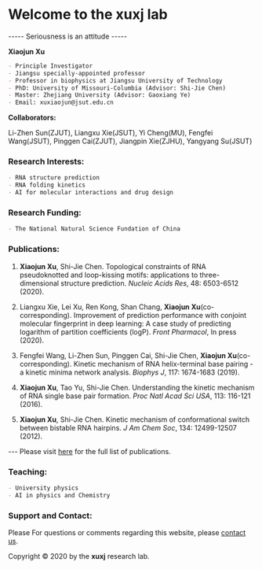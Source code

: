 # Welcome to the xuxj lab

----- Seriousness is an attitude -----

**Xiaojun Xu**
```markdown
- Principle Investigator
- Jiangsu specially-appointed professor
- Professor in biophysics at Jiangsu University of Technology
- PhD: University of Missouri-Columbia (Advisor: Shi-Jie Chen)
- Master: Zhejiang University (Advisor: Gaoxiang Ye)
- Email: xuxiaojun@jsut.edu.cn
```
**Collaborators:**

Li-Zhen Sun(ZJUT), Liangxu Xie(JSUT), Yi Cheng(MU), Fengfei Wang(JSUT), Pinggen Cai(ZJUT), Jiangpin Xie(ZJHU), Yangyang Su(JSUT)

### Research Interests:
```markdown
- RNA structure prediction
- RNA folding kinetics
- AI for molecular interactions and drug design
```

### Research Funding:
```markdown
- The National Natural Science Fundation of China
```

### Publications:
1. **Xiaojun Xu**, Shi-Jie Chen. 
Topological constraints of RNA pseudoknotted and loop-kissing motifs: applications to three-dimensional structure prediction.
_Nucleic Acids Res_, 48: 6503-6512 (2020).

2. Liangxu Xie, Lei Xu, Ren Kong, Shan Chang, **Xiaojun Xu**(co-corresponding).
Improvement of prediction performance with conjoint molecular fingerprint in deep learning: A case study of predicting logarithm of partition coefficients (logP).
_Front Pharmacol_, In press (2020).

3. Fengfei Wang, Li-Zhen Sun, Pinggen Cai, Shi-Jie Chen, **Xiaojun Xu**(co-corresponding).
Kinetic mechanism of RNA helix-terminal base pairing - a kinetic minima network analysis.
_Biophys J_, 117: 1674-1683 (2019).

4. **Xiaojun Xu**, Tao Yu, Shi-Jie Chen.
Understanding the kinetic mechanism of RNA single base pair formation.
_Proc Natl Acad Sci USA_, 113: 116-121 (2016).

5. **Xiaojun Xu**, Shi-Jie Chen.
Kinetic mechanism of conformational switch between bistable RNA hairpins.
_J Am Chem Soc_, 134: 12499-12507 (2012).

--- Please visit [here](http://xuxjlab.github.io/publications.md) for the full list of publications.

### Teaching:
```markdown
- University physics
- AI in physics and Chemistry
```

### Support and Contact:

Please For questions or comments regarding this website, please [contact us](xuxiaojun@jsut.edu.cn).

Copyright © 2020 by the **xuxj** research lab.
